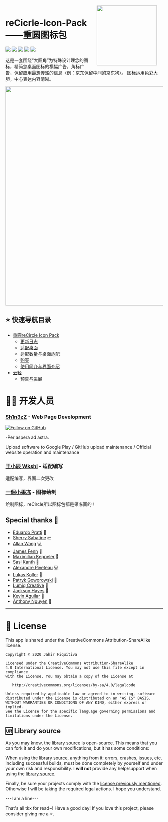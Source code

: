 <img src="./public/circle.png" width="192" align="right" hspace="20" />

# reCicrle-Icon-Pack——重圆图标包

<a target="_blank" href="https://github.com/wkshl/Cicrle-Icon-Pack"><img src="https://img.shields.io/github/stars/wkshl/Cicrle-Icon-Pack" /></a> 
<a target="_blank" href="https://github.com/wkshl/Cicrle-Icon-Pack"><img src="https://img.shields.io/github/last-commit/wkshl/Cicrle-Icon-Pack" /></a>
<a target="_blank" href="https://github.com/wkshl/Cicrle-Icon-Pack"><img src="https://img.shields.io/github/v/release/wkshl/Cicrle-Icon-Pack" /></a>
<a target="_blank" href="https://github.com/wkshl/Cicrle-Icon-Pack"><img src="https://img.shields.io/github/sponsors/wkshl?label=GitHub%20Sponsors" /></a>
<a target="_blank" href="https://github.com/wkshl/Cicrle-Icon-Pack/actions/workflows/build.yml">
<img src="https://github.com/wkshl/Cicrle-Icon-Pack/actions/workflows/build.yml/badge.svg?branch=sample" /></a>

这是一套围绕“大圆角”为特殊设计理念的图标，精简您桌面图标的横幅广告，角标广告，保留应用最想传递的信息（例：京东保留中间的京东狗）。
图标运用色彩大胆，中心表达内容清晰。<br>


<img src="./public/DemoPic.png" width="700" alt="" />

## ⭐ 快速导航目录
* [重圆reCircle Icon Pack](/hitokoto.md)
  * [更新日志](/recircle-gengxin.md)
  * [适配桌面](/recircle-home)
  * [适配数量与桌面适配](/variable-hitokoto.md)
  * [购买](/recircle-buy.md)
  * [使用简介与界面介绍](/all-hitokoto.md)
* [云轻](/suiteki.md)
  * [预告与进展](/start-suiteki.md)


# 💪🏻 开发人员


### [Sh1n3zZ](https://shinezz.cc/) - Web Page Development
[![Follow on GitHub](https://img.shields.io/github/followers/Sh1n3zZ.svg?style=social&label=Follow)](https://github.com/Sh1n3zZ)

-Per aspera ad astra.

Upload software to Google Play / GitHub upload maintenance / Official website operation and maintenance

### [王小辰 Wkshl](https://github.com/wkshl) - 适配编写
适配编写，界面二次更改

### [一個小果冻](http://www.coolapk.com/u/1032987) - 图标绘制
绘制图标，reCircle所以图标包都是果冻画的！

## Special thanks 🙌

- [Eduardo Pratti](https://pratti.design/) 🎨
- [Sherry Sabatine](http://www.ssabatinephotography.com/) 💵
- [Allan Wang](https://www.allanwang.ca/) 💻
- [James Fenn](https://theandroidmaster.github.io/) 🔌
- [Maximilian Keppeler](https://twitter.com/maxKeppeler) 🔌
- [Sasi Kanth](https://twitter.com/its_sasikanth) 🔌
- [Alexandre Piveteau](https://github.com/alexandrepiveteau) 💻
- [Lukas Koller](https://github.com/kollerlukas) 🔌
- [Patryk Goworowski](https://twitter.com/pgoworowski) 🎨
- [Lumiq Creative](https://lumiqcreative.com/) 🎨
- [Jackson Hayes](https://jacksonhayes.xyz/) 📖
- [Kevin Aguilar](https://twitter.com/kevttob) 🎨
- [Anthony Nguyen](https://twitter.com/link6155) 🎨

---

# 🔧 License

This app is shared under the CreativeCommons Attribution-ShareAlike license.

	Copyright © 2020 Jahir Fiquitiva

	Licensed under the CreativeCommons Attribution-ShareAlike 
	4.0 International License. You may not use this file except in compliance 
	with the License. You may obtain a copy of the License at

	   http://creativecommons.org/licenses/by-sa/4.0/legalcode

	Unless required by applicable law or agreed to in writing, software
	distributed under the License is distributed on an "AS IS" BASIS,
	WITHOUT WARRANTIES OR CONDITIONS OF ANY KIND, either express or implied.
	See the License for the specific language governing permissions and
	limitations under the License.

## 🆙 Library source

As you may know, the [library source](https://github.com/jahirfiquitiva/Blueprint/tree/master) is open-source. This means that you can fork it and do your own modifications, but it has some conditions:

When using the [library source](https://github.com/jahirfiquitiva/Blueprint/tree/master), anything from it: errors, crashes, issues, etc. including successful builds, must be done completely by yourself and under your own risk and responsibility. I **will not** provide any help/support when using the [library source](https://github.com/jahirfiquitiva/Blueprint/tree/master).

Finally, be sure your projects comply with the [license previously mentioned](https://github.com/jahirfiquitiva/Blueprint#license). Otherwise I will be taking the required legal actions. I hope you understand.

---I am a line---

That's all tkx for read~!
Have a good day!
If you love this project, please consider giving me a ⭐.
